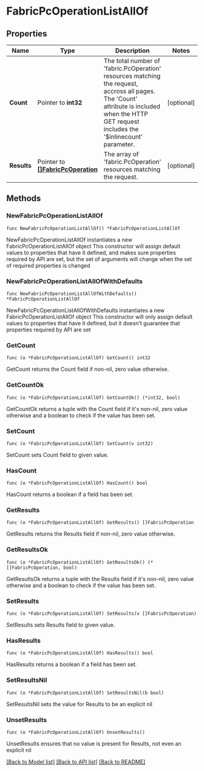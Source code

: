 # FabricPcOperationListAllOf

## Properties

Name | Type | Description | Notes
------------ | ------------- | ------------- | -------------
**Count** | Pointer to **int32** | The total number of &#39;fabric.PcOperation&#39; resources matching the request, accross all pages. The &#39;Count&#39; attribute is included when the HTTP GET request includes the &#39;$inlinecount&#39; parameter. | [optional] 
**Results** | Pointer to [**[]FabricPcOperation**](fabric.PcOperation.md) | The array of &#39;fabric.PcOperation&#39; resources matching the request. | [optional] 

## Methods

### NewFabricPcOperationListAllOf

`func NewFabricPcOperationListAllOf() *FabricPcOperationListAllOf`

NewFabricPcOperationListAllOf instantiates a new FabricPcOperationListAllOf object
This constructor will assign default values to properties that have it defined,
and makes sure properties required by API are set, but the set of arguments
will change when the set of required properties is changed

### NewFabricPcOperationListAllOfWithDefaults

`func NewFabricPcOperationListAllOfWithDefaults() *FabricPcOperationListAllOf`

NewFabricPcOperationListAllOfWithDefaults instantiates a new FabricPcOperationListAllOf object
This constructor will only assign default values to properties that have it defined,
but it doesn't guarantee that properties required by API are set

### GetCount

`func (o *FabricPcOperationListAllOf) GetCount() int32`

GetCount returns the Count field if non-nil, zero value otherwise.

### GetCountOk

`func (o *FabricPcOperationListAllOf) GetCountOk() (*int32, bool)`

GetCountOk returns a tuple with the Count field if it's non-nil, zero value otherwise
and a boolean to check if the value has been set.

### SetCount

`func (o *FabricPcOperationListAllOf) SetCount(v int32)`

SetCount sets Count field to given value.

### HasCount

`func (o *FabricPcOperationListAllOf) HasCount() bool`

HasCount returns a boolean if a field has been set.

### GetResults

`func (o *FabricPcOperationListAllOf) GetResults() []FabricPcOperation`

GetResults returns the Results field if non-nil, zero value otherwise.

### GetResultsOk

`func (o *FabricPcOperationListAllOf) GetResultsOk() (*[]FabricPcOperation, bool)`

GetResultsOk returns a tuple with the Results field if it's non-nil, zero value otherwise
and a boolean to check if the value has been set.

### SetResults

`func (o *FabricPcOperationListAllOf) SetResults(v []FabricPcOperation)`

SetResults sets Results field to given value.

### HasResults

`func (o *FabricPcOperationListAllOf) HasResults() bool`

HasResults returns a boolean if a field has been set.

### SetResultsNil

`func (o *FabricPcOperationListAllOf) SetResultsNil(b bool)`

 SetResultsNil sets the value for Results to be an explicit nil

### UnsetResults
`func (o *FabricPcOperationListAllOf) UnsetResults()`

UnsetResults ensures that no value is present for Results, not even an explicit nil

[[Back to Model list]](../README.md#documentation-for-models) [[Back to API list]](../README.md#documentation-for-api-endpoints) [[Back to README]](../README.md)


